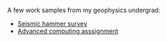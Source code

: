 A few work samples from my geophysics undergrad:
- [Seismic hammer survey](https://github.com/amelia-campos/school-assignments/blob/main/136C_seismic_survey/EPSS%20136C%20Final%20Report.pdf)
- [Advanced computing asssignment](https://github.com/amelia-campos/school-assignments/blob/main/171_curvefitting/HW4W20_Campos.ipynb)
